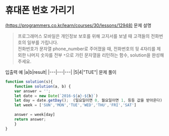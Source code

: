 # 휴대폰 번호 가리기
[(https://programmers.co.kr/learn/courses/30/lessons/12948)](https://programmers.co.kr/learn/courses/30/lessons/12948)
문제 설명
> 프로그래머스 모바일은 개인정보 보호를 위해 고지서를 보낼 때 고객들의 전화번호의 일부를 가립니다.  
전화번호가 문자열 phone_number로 주어졌을 때, 전화번호의 뒷 4자리를 제외한 나머지 숫자를 전부 `*`으로 가린 문자열을 리턴하는 함수, solution을 완성해주세요.



입출력 예
|a|b|result|
|---|---|---|
|5|4|"TUE"|
문제 풀이

```javascript
function solution(s){
    function solution(a, b) {
    var answer = '';
    let date = new Date(`2016-${a}-${b}`)
    let day = date.getDay();  (일요일이면 0, 월요일이면 1, 등등 값을 받아온다)
    let week = ['SUN','MON','TUE','WED','THU','FRI','SAT']
    
    answer = week[day]
    return answer;
	}
}
```















